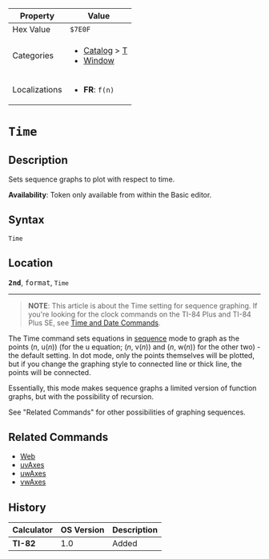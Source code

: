 | Property      | Value |
|---------------|-------|
| Hex Value     | `$7E0F`|
| Categories    | <ul><li>[Catalog](<../categories/Catalog.md>) > [T](<../categories/Catalog.md#T>)</li><li>[Window](<../categories/Window.md>)</li></ul> |
| Localizations | <ul><li><b>FR</b>: `f(n)`</li></ul> |

# `Time`

## Description
Sets sequence graphs to plot with respect to time.


<b>Availability</b>: Token only available from within the Basic editor.

## Syntax
`Time`

## Location
<tt><kbd><b>2nd</b></kbd></tt>, <kbd>format</kbd>, `Time`
<hr>

> **NOTE**: This article is about the Time setting for sequence graphing. If you're looking for the clock commands on the TI-84 Plus and TI-84 Plus SE, see [Time and Date Commands](/time-and-date).

The Time command sets equations in [sequence](/seq-mode) mode to graph as the points (_n_, u(_n_)) (for the u equation; (_n_, v(_n_)) and (_n_, w(_n_)) for the other two) - the default setting. In dot mode, only the points themselves will be plotted, but if you change the graphing style to connected line or thick line, the points will be connected.

Essentially, this mode makes sequence graphs a limited version of function graphs, but with the possibility of recursion.

See "Related Commands" for other possibilities of graphing sequences.

## Related Commands

*   [Web](/web)
*   [uvAxes](/uvaxes)
*   [uwAxes](/uwaxes)
*   [vwAxes](/vwaxes)

## History
| Calculator | OS Version | Description |
|------------|------------|-------------|
| <b>TI-82</b> | 1.0 | Added |


